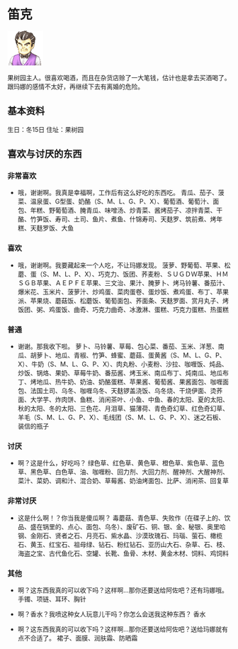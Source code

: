 # 笛克

![笛克.png](笛克.png)

果树园主人。很喜欢喝酒，而且在杂货店赊了一大笔钱，估计也是拿去买酒喝了。跟玛娜的感情不太好，再继续下去有离婚的危险。

## 基本资料

生日：冬15日
住址：果树园

## 喜欢与讨厌的东西

### 非常喜欢

- 哦，谢谢啊。我真是幸福啊，工作后有这么好吃的东西吃。
青瓜、茄子、菠菜、温泉蛋、G型蛋、奶酪（S、M、L、G、P、X）、葡萄酒、葡萄汁、面包、年糕、野葡萄酒、腌青瓜、味噌汤、炒青菜、酱烤茄子、凉拌青菜、干酪、竹笋饭、寿司、土司、鱼片、煮鱼、什锦寿司、天麸罗、筑前煮、烤年糕、天麸罗饭、大鱼

### 喜欢

- 哦，谢谢啊。我要藏起来一个人吃，不让玛娜发现。
菠萝、野葡萄、苹果、松蘑、蛋（S、M、L、P、X）、巧克力、饭团、荞麦粉、ＳＵＧＤＷ苹果、ＨＭＳＧＢ苹果、ＡＥＰＦＥ苹果、三文治、果汁、腌萝卜、烤马铃薯、番茄汁、爆米花、玉米片、菠萝汁、炒鸡蛋、菜肉蛋卷、蛋炒饭、煮鸡蛋、布丁、苹果派、苹果烧、蘑菇饭、松蘑饭、葡萄面包、荞面条、天麸罗面、赏月丸子、烤饭团、粥、鸡蛋饭、曲奇、巧克力曲奇、冰激淋、蛋糕、巧克力蛋糕、热蛋糕

### 普通

- 谢谢。那我收下啦。
萝卜、马铃薯、草莓、包心菜、番茄、玉米、洋葱、南瓜、胡萝卜、地瓜、青椒、竹笋、蜂蜜、蘑菇、蛋黄酱（S、M、L、G、P、X）、牛奶（S、M、L、G、P、X）、肉丸粉、小麦粉、沙拉、咖喱饭、炖品、炒饭、锅烙、果奶、草莓牛奶、番茄酱、烤玉米、南瓜布丁、炖南瓜、地瓜布丁、烤地瓜、热牛奶、奶油、奶酪蛋糕、苹果酱、葡萄酱、果酱面包、咖喱面包、法国土司、乌冬、咖喱乌冬、天麸锣盖浇饭、乌冬烧、干烧伊面、烫荞面、大学芋、炸肉饼、鱼糕、消闲茶叶、小鱼、中鱼、春的太阳、夏的太阳、秋的太阳、冬的太阳、三色花、月泪草、猫薄荷、青色奇幻草、红色奇幻草、羊毛（S、M、L、G、P、X）、毛线团（S、M、L、G、P、X）、迷之石板、装信的瓶子

### 讨厌

- 啊？这是什么，好吃吗？
绿色草、红色草、黄色草、橙色草、紫色草、蓝色草、黑色草、白色草、油、咖喱粉、回力剂、大回力剂、醒神剂、大醒神剂、菜汁、菜奶、调和汁、混合奶、草莓酱、奶油烤面包、比萨、消闲茶、回复草

### 非常讨厌

- 这是什么啊！？你当我是傻瓜啊？
毒蘑菇、青色草、失败作（在碟子上的、饮品、盛在锅里的、点心、面包、乌冬）、废矿石、铜、银、金、秘银、奥里哈钢、金刚石、贤者之石、月亮石、紫水晶、沙漠玫瑰石、玛瑙、萤石、橄榄石、黄玉、红宝石、祖母绿、钻石、粉红钻石、亚历山大石、杂草、石、枝、海盗之宝、古代鱼化石、空罐、长靴、鱼骨、木材、黄金木材、饲料、鸡饲料

### 其他

- 啊？这东西我真的可以收下吗？这样啊…那你还要送给阿佐吧？还有玛娜哦。
手镯、项链、耳环、胸针

- 啊？香水？我喷这种女人玩意儿干吗？你怎么会送我这种东西？
香水

- 啊？这东西我真的可以收下吗？这样啊…那你还要送给阿佐吧？送给玛娜就有点不合适了。
裙子、面膜、润肤霜、防晒霜
